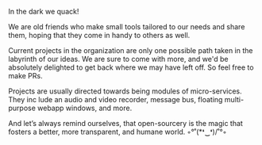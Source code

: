 In the dark we quack!

We are old friends who make small tools tailored to our needs and share them, hoping that they come in handy to others as well.

Current projects in the organization are only one possible path taken in the labyrinth of our ideas. We are sure to come with more, and we'd be absolutely delighted to get back where we may have left off. So feel free to make PRs.

Projects are usually directed towards being modules of micro-services. They inc
lude an audio and video recorder, message bus, floating multi-purpose webapp windows, and more.

And let’s always remind ourselves, that open-sourcery is the magic that fosters a better, more transparent, and humane world. ◦°˚\(*❛‿❛)/˚°◦



